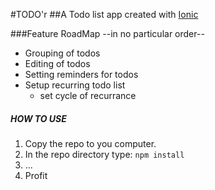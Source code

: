 #TODO'r
##A Todo list app created with [Ionic](http://www.ionicframework.com)

###Feature RoadMap
--in no particular order--
* Grouping of todos
* Editing of todos
* Setting reminders for todos
* Setup recurring todo list
	- set cycle of recurrance
	
	

##### HOW TO USE
1. Copy the repo to you computer.
2. In the repo directory type: `npm install`
3. ...
4. Profit
